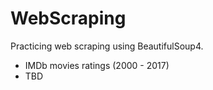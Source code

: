 # WebScraping
Practicing web scraping using BeautifulSoup4.

* IMDb movies ratings (2000 - 2017)
* TBD
